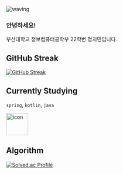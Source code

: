![waving](https://capsule-render.vercel.app/api?type=waving&height=200&text=Welcome%20to%20Stopmin%20Github👋&fontAlign=70&color=gradient&fontSize=30)

### 안녕하세요!
부산대학교 정보컴퓨터공학부 22학번 정지민입니다.


<!--[![Typing SVG](https://readme-typing-svg.demolab.com?font=Fira+Code&pause=1000&color=000000&repeat=false&width=435&height=50&lines=저는+정지민입니다😀)](https://git.io/typing-svg)
[![Top Langs](https://github-readme-stats.vercel.app/api/top-langs/?username=stopmin)](https://github.com/stopmin/github-readme-stats)-->


## GitHub Streak

[![GitHub Streak](https://streak-stats.demolab.com?user=Stopmin&theme=onedark-duo)](https://git.io/streak-stats)


## Currently Studying

`spring`, `kotlin`, `java`

<div style="display: flex; align-items: flex-start;">
  <img src="https://techstack-generator.vercel.app/java-icon.svg" alt="icon" width="60" height="60" />
</div>

 
## Algorithm
[![Solved.ac Profile](http://mazassumnida.wtf/api/v2/generate_badge?boj=geemin2514)](https://solved.ac/geemin2514/)
  


<!-- <img src="https://techstack-generator.vercel.app/python-icon.svg" alt="icon" width="44" height="44" /> --!>
<!-- <img src="https://techstack-generator.vercel.app/js-icon.svg" alt="icon" width="60" height="60" /> &nbsp --!>
